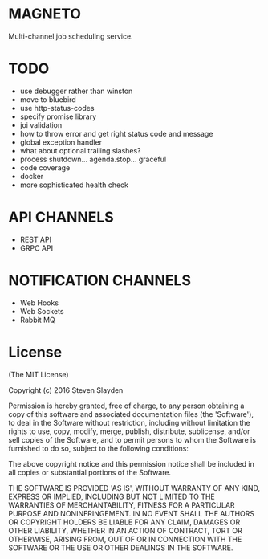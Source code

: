 # MAGNETO

Multi-channel job scheduling service.

# TODO
* use debugger rather than winston
* move to bluebird
* use http-status-codes
* specify promise library
* joi validation
* how to throw error and get right status code and message
* global exception handler
* what about optional trailing slashes?
* process shutdown... agenda.stop... graceful
* code coverage
* docker
* more sophisticated health check

# API CHANNELS
* REST API
* GRPC API

# NOTIFICATION CHANNELS
* Web Hooks
* Web Sockets
* Rabbit MQ


# License
(The MIT License)

Copyright (c) 2016 Steven Slayden

Permission is hereby granted, free of charge, to any person obtaining a copy of
this software and associated documentation files (the 'Software'), to deal in
the Software without restriction, including without limitation the rights to
use, copy, modify, merge, publish, distribute, sublicense, and/or sell copies of
the Software, and to permit persons to whom the Software is furnished to do so,
subject to the following conditions:

The above copyright notice and this permission notice shall be included in all
copies or substantial portions of the Software.

THE SOFTWARE IS PROVIDED 'AS IS', WITHOUT WARRANTY OF ANY KIND, EXPRESS OR
IMPLIED, INCLUDING BUT NOT LIMITED TO THE WARRANTIES OF MERCHANTABILITY, FITNESS
FOR A PARTICULAR PURPOSE AND NONINFRINGEMENT. IN NO EVENT SHALL THE AUTHORS OR
COPYRIGHT HOLDERS BE LIABLE FOR ANY CLAIM, DAMAGES OR OTHER LIABILITY, WHETHER
IN AN ACTION OF CONTRACT, TORT OR OTHERWISE, ARISING FROM, OUT OF OR IN
CONNECTION WITH THE SOFTWARE OR THE USE OR OTHER DEALINGS IN THE SOFTWARE.
